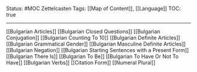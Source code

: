 Status: #MOC
Zettelcasten Tags: [[Map of Content]], [[Language]]
TOC: true

---

[[Bulgarian Articles]]
[[Bulgarian Closed Questions]]
[[Bulgarian Conjugation]]
[[Bulgarian Counting To 10]]
[[Bulgarian Definite Articles]]
[[Bulgarian Grammatical Gender]]
[[Bulgarian Masculine Definite Articles]]
[[Bulgarian Negation]]
[[Bulgarian Starting Sentences with a Present Form]]
[[Bulgarian There Is]]
[[Bulgarian To Be]]
[[Bulgarian To Have Or Not To Have]]
[[Bulgarian Verbs]]
[[Citation Form]]
[[Numeral Plural]]

